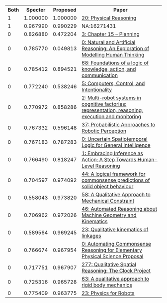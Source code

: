 <html><table><tr>
<th>Both</th>
<th>Specter</th>
<th>Proposed</th>
<th>Paper</th>
</tr>
<tr>
<td>1</td>
<td>1.000000</td>
<td>1.000000</td>
<td><a href="https://www.semanticscholar.org/paper/259697bb4d1c5a6c0599e3da4d0237e6afb5bf55">20: Physical Reasoning</a></td>
</tr>
<tr>
<td>1</td>
<td>0.967990</td>
<td>0.990229</td>
<td>NA:16271431</td>
</tr>
<tr>
<td>0</td>
<td>0.826880</td>
<td>0.472204</td>
<td><a href="https://www.semanticscholar.org/paper/624e86ec342e239674ebd214fa22f3b87ebb3104">3: Chapter 15 – Planning</a></td>
</tr>
<tr>
<td>0</td>
<td>0.785770</td>
<td>0.049813</td>
<td><a href="https://www.semanticscholar.org/paper/a9a16182ee321e160ef45950adf1058f55d70a55">0: Natural and Artificial Reasoning: An Exploration of Modelling Human Thinking</a></td>
</tr>
<tr>
<td>0</td>
<td>0.785412</td>
<td>0.894521</td>
<td><a href="https://www.semanticscholar.org/paper/f8467ada608683e2f154ae061bf89dc0d44e1ce7">68: Foundations of a logic of knowledge, action, and communication</a></td>
</tr>
<tr>
<td>0</td>
<td>0.772240</td>
<td>0.538246</td>
<td><a href="https://www.semanticscholar.org/paper/e3ac4200ea0e010c7f477bc66441295cf76e53bb">5: Computers, Control, and Intentionality</a></td>
</tr>
<tr>
<td>0</td>
<td>0.770972</td>
<td>0.858286</td>
<td><a href="https://www.semanticscholar.org/paper/b91310fff770b8576c0ed430833c0fbd6a043828">2: Multi-robot systems in cognitive factories: representation, reasoning, execution and monitoring</a></td>
</tr>
<tr>
<td>0</td>
<td>0.767332</td>
<td>0.596148</td>
<td><a href="https://www.semanticscholar.org/paper/a6799a275225f653ff4036cba55106013068bf97">37: Probabilistic Approaches to Robotic Perception</a></td>
</tr>
<tr>
<td>0</td>
<td>0.767183</td>
<td>0.787283</td>
<td><a href="https://www.semanticscholar.org/paper/9ee355c62e4f938a52ebf06defcc6380757621d4">0: Uncertain Spatiotemporal Logic for General Intelligence</a></td>
</tr>
<tr>
<td>0</td>
<td>0.766490</td>
<td>0.818247</td>
<td><a href="https://www.semanticscholar.org/paper/49ecfc98043cd31e5026a788569abbae8fb27561">1: Embracing Inference as Action: A Step Towards Human-Level Reasoning</a></td>
</tr>
<tr>
<td>0</td>
<td>0.704597</td>
<td>0.974092</td>
<td><a href="https://www.semanticscholar.org/paper/46faa78cf5cc543044ecba088847541e08f68172">44: A logical framework for commonsense predictions of solid object behaviour</a></td>
</tr>
<tr>
<td>0</td>
<td>0.558043</td>
<td>0.973820</td>
<td><a href="https://www.semanticscholar.org/paper/abfbc17b7c1e346e056d905905aaaa5c04bd19db">58: A Qualitative Approach to Mechanical Constraint</a></td>
</tr>
<tr>
<td>0</td>
<td>0.706962</td>
<td>0.972026</td>
<td><a href="https://www.semanticscholar.org/paper/4e385a7ce450594d11d337ad37e525e87003c5fa">46: Automated Reasoning about Machine Geometry and Kinematics</a></td>
</tr>
<tr>
<td>0</td>
<td>0.589564</td>
<td>0.969245</td>
<td><a href="https://www.semanticscholar.org/paper/1933451b3c62d80091ecda33808444a996953ec0">23: Qualitative kinematics of linkages</a></td>
</tr>
<tr>
<td>0</td>
<td>0.766674</td>
<td>0.967954</td>
<td><a href="https://www.semanticscholar.org/paper/5d4ccb20d237e12fa07820664db6cdc6df4a3873">0: Automating Commonsense Reasoning for Elementary Physical Science Proposal</a></td>
</tr>
<tr>
<td>0</td>
<td>0.717751</td>
<td>0.967907</td>
<td><a href="https://www.semanticscholar.org/paper/e999088241f825045d02bc8bd357cca474b1ea41">277: Qualitative Spatial Reasoning: The Clock Project</a></td>
</tr>
<tr>
<td>0</td>
<td>0.725316</td>
<td>0.965728</td>
<td><a href="https://www.semanticscholar.org/paper/f3d56de23ee5558550005d86ef54af5ab2a7574a">63: A qualitative approach to rigid body mechanics</a></td>
</tr>
<tr>
<td>0</td>
<td>0.775409</td>
<td>0.963775</td>
<td><a href="https://www.semanticscholar.org/paper/bb4c8dd2cd543d49b3510879944026c31750922e">23: Physics for Robots</a></td>
</tr>
</table></html>
